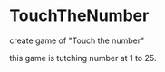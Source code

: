TouchTheNumber
==============

create game of "Touch the number"

this game is tutching number at 1 to 25.
